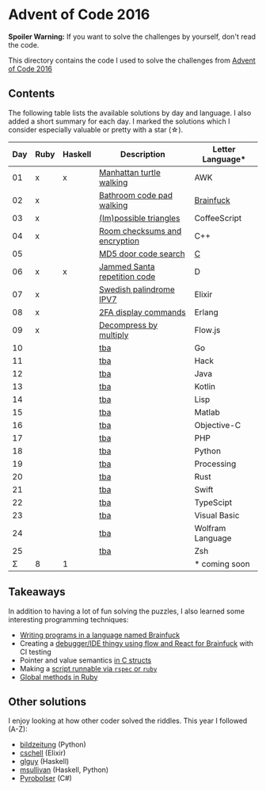 Advent of Code 2016
===================

**Spoiler Warning:** If you want to solve the challenges by yourself, don't read the code.

This directory contains the code I used to solve the challenges from [Advent of Code 2016](http://adventofcode.com/2016)

Contents
--------

The following table lists the available solutions by day and language. I also
added a short summary for each day. I marked the solutions which I consider
especially valuable or pretty with a star (☆).

Day | Ruby | Haskell | Description                                                         | Letter Language*
----|------|---------|---------------------------------------------------------------------|-----------------
01  |  x   |    x    | [Manhattan turtle walking](http://adventofcode.com/2016/day/1)      | AWK
02  |  x   |         | [Bathroom code pad walking](http://adventofcode.com/2016/day/2)     | [Brainfuck](day02/part1.bf)
03  |  x   |         | [(Im)possible triangles](http://adventofcode.com/2016/day/3)        | CoffeeScript
04  |  x   |         | [Room checksums and encryption](http://adventofcode.com/2016/day/4) | C++
05  |      |         | [MD5 door code search](http://adventofcode.com/2016/day/5)          | [C](day05/main.c)
06  |  x   |    x    | [Jammed Santa repetition code](http://adventofcode.com/2016/day/6)  | D
07  |  x   |         | [Swedish palindrome IPV7](http://adventofcode.com/2016/day/7)       | Elixir
08  |  x   |         | [2FA display commands](http://adventofcode.com/2016/day/8)          | Erlang
09  |  x   |         | [Decompress by multiply](http://adventofcode.com/2016/day/9)        | Flow.js
10  |      |         | [tba](http://adventofcode.com/2016/day/10)                          | Go
11  |      |         | [tba](http://adventofcode.com/2016/day/11)                          | Hack
12  |      |         | [tba](http://adventofcode.com/2016/day/12)                          | Java
13  |      |         | [tba](http://adventofcode.com/2016/day/13)                          | Kotlin
14  |      |         | [tba](http://adventofcode.com/2016/day/14)                          | Lisp
15  |      |         | [tba](http://adventofcode.com/2016/day/15)                          | Matlab
16  |      |         | [tba](http://adventofcode.com/2016/day/16)                          | Objective-C
17  |      |         | [tba](http://adventofcode.com/2016/day/17)                          | PHP
18  |      |         | [tba](http://adventofcode.com/2016/day/18)                          | Python
19  |      |         | [tba](http://adventofcode.com/2016/day/19)                          | Processing
20  |      |         | [tba](http://adventofcode.com/2016/day/20)                          | Rust
21  |      |         | [tba](http://adventofcode.com/2016/day/21)                          | Swift
22  |      |         | [tba](http://adventofcode.com/2016/day/22)                          | TypeScipt
23  |      |         | [tba](http://adventofcode.com/2016/day/23)                          | Visual Basic
24  |      |         | [tba](http://adventofcode.com/2016/day/24)                          | Wolfram Language
25  |      |         | [tba](http://adventofcode.com/2016/day/25)                          | Zsh
Σ   |  8   |    1    |                                                                     | * coming soon

Takeaways
---------

In addition to having a lot of fun solving the puzzles, I also learned some interesting programming techniques:

* [Writing programs in a language named Brainfuck](day02/part1.bf)
* Creating a [debugger/IDE thingy using flow and React for Brainfuck](https://gitlab.com/bxt/brainfuck-debugger) with CI testing
* Pointer and value semantics [in C structs](day05/main.c)
* Making a [script runnable via `rspec` or `ruby`](day07/main.rb)
* [Global methods in Ruby](https://gist.github.com/bxt/b4da635da9aee12d6e7236147513e40f)

Other solutions
---------------

I enjoy looking at how other coder solved the riddles. This year I followed (A-Z):

* [bildzeitung](https://github.com/bildzeitung/2016adventofcode) (Python)
* [cschell](https://github.com/cschell/adventofcode/tree/master/2016) (Elixir)
* [glguy](https://github.com/glguy/advent2016) (Haskell)
* [msullivan](https://github.com/msullivan/advent-of-code/tree/master/2016) (Haskell, Python)
* [Pyrobolser](https://github.com/Pyrobolser/AdventOfCode2016/tree/master/AdventOfCode2016/Days) (C#)
